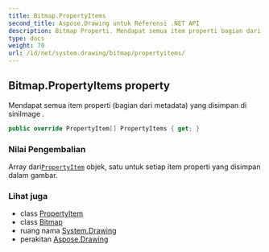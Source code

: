 ```yaml
---
title: Bitmap.PropertyItems
second_title: Aspose.Drawing untuk Referensi .NET API
description: Bitmap Properti. Mendapat semua item properti bagian dari metadata yang disimpan di siniImage .
type: docs
weight: 70
url: /id/net/system.drawing/bitmap/propertyitems/
---
```

## Bitmap.PropertyItems property

Mendapat semua item properti (bagian dari metadata) yang disimpan di siniImage .

```csharp
public override PropertyItem[] PropertyItems { get; }
```

### Nilai Pengembalian

Array dari[`PropertyItem`](../../../system.drawing.imaging/propertyitem/) objek, satu untuk setiap item properti yang disimpan dalam gambar.

### Lihat juga

* class [PropertyItem](../../../system.drawing.imaging/propertyitem/)
* class [Bitmap](../)
* ruang nama [System.Drawing](../../bitmap/)
* perakitan [Aspose.Drawing](../../../)


